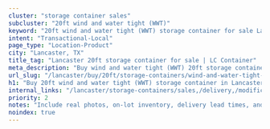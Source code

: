 ```yaml
---
cluster: "storage container sales"
subcluster: "20ft wind and water tight (WWT)"
keyword: "20ft wind and water tight (WWT) storage container for sale Lancaster, TX"
intent: "Transactional-Local"
page_type: "Location-Product"
city: "Lancaster, TX"
title_tag: "Lancaster 20ft storage container for sale | LC Container"
meta_description: "Buy wind and water tight (WWT) 20ft storage container sale with local delivery in Lancaster, TX. LC Container — local Since 2003. Request a fast quote today."
url_slug: "/lancaster/buy/20ft/storage-containers/wind-and-water-tight-wwt"
h1: "Buy 20ft wind and water tight (WWT) storage container in Lancaster"
internal_links: "/lancaster/storage-containers/sales,/delivery,/modifications"
priority: 2
notes: "Include real photos, on-lot inventory, delivery lead times, and financing info."
noindex: true
---
```


<!-- TODO: Add unique city/inventory copy, images, and internal links here. -->
